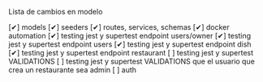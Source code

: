 
Lista de cambios en modelo 

[✔] models
[✔] seeders
[✔] routes, services, schemas
[✔] docker automation
[✔] testing jest y supertest endpoint users/owner
[✔] testing jest y supertest endpoint users
[✔] testing jest y supertest endpoint dish
[✔] testing jest y supertest endpoint restaurant
[ ] testing jest y supertest VALIDATIONS
[ ] testing jest y supertest VALIDATIONS que el usuario que crea un restaurante sea admin
[ ] auth
